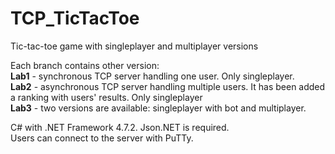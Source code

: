 # TCP_TicTacToe
Tic-tac-toe game with singleplayer and multiplayer versions  

Each branch contains other version:  
**Lab1** - synchronous TCP server handling one user. Only singleplayer.  
**Lab2** - asynchronous TCP server handling multiple users. It has been added a ranking with users' results. Only singleplayer  
**Lab3** - two versions are available: singleplayer with bot and multiplayer.   

C# with .NET Framework 4.7.2. Json.NET is required.  
Users can connect to the server with PuTTy.
